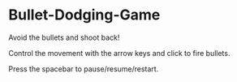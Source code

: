 # Bullet-Dodging-Game

Avoid the bullets and shoot back!

Control the movement with the arrow keys and click to fire bullets.

Press the spacebar to pause/resume/restart.
